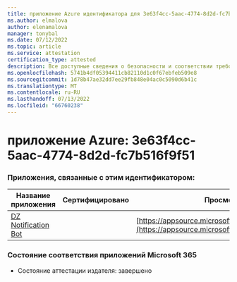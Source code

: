 ```yaml
---
title: приложение Azure идентификатора для 3e63f4cc-5aac-4774-8d2d-fc7b516f9f51
ms.author: elmalova
author: elenamalova
manager: tonybal
ms.date: 07/12/2022
ms.topic: article
ms.service: attestation
certification_type: attested
description: Все доступные сведения о безопасности и соответствии требованиям для 3e63f4cc-5aac-4774-8d2d-fc7b516f9f51.
ms.openlocfilehash: 5741b4df05394411cb82110d1c0f67ebfeb509e8
ms.sourcegitcommit: 1d78b47ae32dd7ee29fb848e04ac0c5090d6b41c
ms.translationtype: MT
ms.contentlocale: ru-RU
ms.lasthandoff: 07/13/2022
ms.locfileid: "66760238"
---
```

# <a name="azure-app-id-3e63f4cc-5aac-4774-8d2d-fc7b516f9f51"></a>приложение Azure: 3e63f4cc-5aac-4774-8d2d-fc7b516f9f51


### <a name="apps-associated-with-this-id"></a>Приложения, связанные с этим идентификатором:
| **Название приложения** | **Сертифицировано** | **Просмотр в AppSource** |
|--------------|---------------|-----------------------|
| [DZ Notification Bot](../forward/WA200003839.md) |  | [https://appsource.microsoft.com/product/office/WA200003839](https://appsource.microsoft.com/product/office/WA200003839) |

### <a name="microsoft-365-app-compliance-status"></a>Состояние соответствия приложений Microsoft 365
- Состояние аттестации издателя: завершено

